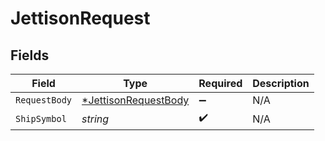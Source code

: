 # JettisonRequest


## Fields

| Field                                                                  | Type                                                                   | Required                                                               | Description                                                            |
| ---------------------------------------------------------------------- | ---------------------------------------------------------------------- | ---------------------------------------------------------------------- | ---------------------------------------------------------------------- |
| `RequestBody`                                                          | [*JettisonRequestBody](../../models/operations/jettisonrequestbody.md) | :heavy_minus_sign:                                                     | N/A                                                                    |
| `ShipSymbol`                                                           | *string*                                                               | :heavy_check_mark:                                                     | N/A                                                                    |